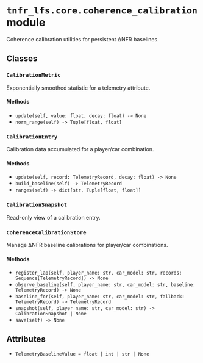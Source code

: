 # `tnfr_lfs.core.coherence_calibration` module
Coherence calibration utilities for persistent ΔNFR baselines.

## Classes
### `CalibrationMetric`
Exponentially smoothed statistic for a telemetry attribute.

#### Methods
- `update(self, value: float, decay: float) -> None`
- `norm_range(self) -> Tuple[float, float]`

### `CalibrationEntry`
Calibration data accumulated for a player/car combination.

#### Methods
- `update(self, record: TelemetryRecord, decay: float) -> None`
- `build_baseline(self) -> TelemetryRecord`
- `ranges(self) -> dict[str, Tuple[float, float]]`

### `CalibrationSnapshot`
Read-only view of a calibration entry.

### `CoherenceCalibrationStore`
Manage ΔNFR baseline calibrations for player/car combinations.

#### Methods
- `register_lap(self, player_name: str, car_model: str, records: Sequence[TelemetryRecord]) -> None`
- `observe_baseline(self, player_name: str, car_model: str, baseline: TelemetryRecord) -> None`
- `baseline_for(self, player_name: str, car_model: str, fallback: TelemetryRecord) -> TelemetryRecord`
- `snapshot(self, player_name: str, car_model: str) -> CalibrationSnapshot | None`
- `save(self) -> None`

## Attributes
- `TelemetryBaselineValue = float | int | str | None`

